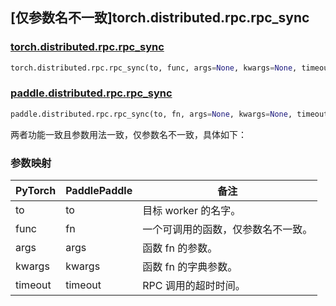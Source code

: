 ## [仅参数名不一致]torch.distributed.rpc.rpc_sync

### [torch.distributed.rpc.rpc_sync](https://pytorch.org/docs/stable/rpc.html#torch.distributed.rpc.rpc_sync)

```python
torch.distributed.rpc.rpc_sync(to, func, args=None, kwargs=None, timeout=- 1.0)
```

### [paddle.distributed.rpc.rpc_sync](https://www.paddlepaddle.org.cn/documentation/docs/zh/develop/api/paddle/distributed/rpc/rpc_sync_cn.html)

```python
paddle.distributed.rpc.rpc_sync(to, fn, args=None, kwargs=None, timeout=- 1)
```

两者功能一致且参数用法一致，仅参数名不一致，具体如下：

### 参数映射

| PyTorch | PaddlePaddle | 备注                               |
| ------- | ------------ | ---------------------------------- |
| to      | to           | 目标 worker 的名字。               |
| func    | fn           | 一个可调用的函数，仅参数名不一致。 |
| args    | args         | 函数 fn 的参数。                   |
| kwargs  | kwargs       | 函数 fn 的字典参数。               |
| timeout | timeout      | RPC 调用的超时时间。               |
